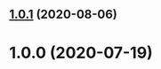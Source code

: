 ## [1.0.1](https://github.com/STDSuperman/TinyPNGCompress/compare/1.0.0...v1.0.1) (2020-08-06)



# 1.0.0 (2020-07-19)



